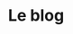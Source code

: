 ---
title: Le blog
description: Retrouvez l’actualité, les événements et annonces du Raising Hops.
---